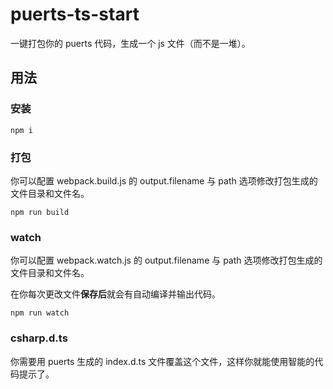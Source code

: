 # puerts-ts-start

一键打包你的 puerts 代码，生成一个 js 文件（而不是一堆）。

## 用法

### 安装

```shell script
npm i 
```

### 打包 

你可以配置 webpack.build.js 的 output.filename 与 path 选项修改打包生成的文件目录和文件名。

```shell script
npm run build 
```

### watch
你可以配置 webpack.watch.js 的 output.filename 与 path 选项修改打包生成的文件目录和文件名。

在你每次更改文件**保存后**就会有自动编译并输出代码。

```shell script
npm run watch 
```

### csharp.d.ts

你需要用 puerts 生成的 index.d.ts 文件覆盖这个文件，这样你就能使用智能的代码提示了。
